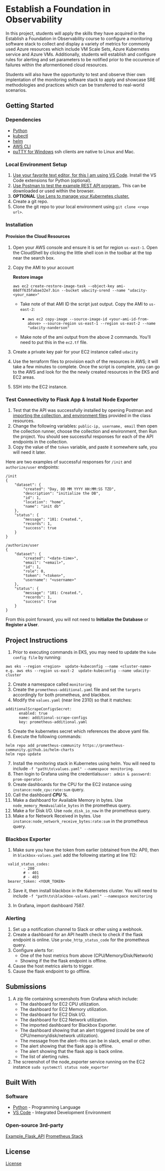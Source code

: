 # Establish a Foundation in Observability

In this project, students will apply the skills they have acquired in the Establish a Foundation in Observability course to configure a monitoring software stack to collect and display a variety of metrics for commonly used Azure resources which include VM Scale Sets, Azure Kubernetes service and Azure VMs. Additionally, students will establish and configure rules for alerting and set parameters to be notified prior to the occurence of failures within the aformentioned cloud resources. 

Students will also have the opportunity to test and observe thier own implentation of the monitoring software stack to apply and showcase SRE methodologies and practices which can be transferred to real-world scenarios.  

## Getting Started

### Dependencies
* [Python](https://www.python.org/downloads/)
* [kubectl](https://kubernetes.io/docs/tasks/tools/)
* [helm](https://helm.sh/docs/intro/install/)
* [AWS CLI](https://docs.aws.amazon.com/cli/latest/userguide/install-cliv2.html)
* [puTTY for Windows](https://www.chiark.greenend.org.uk/~sgtatham/putty/) ssh clients are native to Linux and Mac.

### Local Environment Setup
1. [Use your favorite text editor, for this I am using VS Code](https://code.visualstudio.com/Download). Install the VS Code extensions for Python (optional).
2. [Use Postman to test the example REST API program.](https://www.postman.com/downloads/). This can be downloaded or used within the browser.
3. **OPTIONAL** [Use Lens to manage your Kubernetes cluster.](https://k8slens.dev/)
4. Create a git repo.
5. Clone the git repo to your local environment using ``` git clone <repo url> ```.

### Installation
#### Provision the Cloud Resources
1. Open your AWS console and ensure it is set for region `us-east-1`. Open the CloudShell by clicking the little shell icon in the toolbar at the top near the search box. 

<!-- 1. Set up your aws credentials from Udacity AWS Gateway locally
    - https://docs.aws.amazon.com/cli/latest/userguide/cli-configure-files.html
    - Set your region to `us-east-1` -->

2. Copy the AMI to your account

   **Restore image**

    ```shell
    aws ec2 create-restore-image-task --object-key ami-08dff635fabae32e7.bin --bucket udacity-srend --name "udacity-<your_name>"
    ```
    <!-- - Replace the owner field in `_data.tf` with your Amazon owner ID assigned on the AMI (you can get this in the console by going to EC2 - AMIs and selecting the Owned by me at the top filter) -->
    - Take note of that AMI ID the script just output. Copy the AMI to `us-east-2`:
        - `aws ec2 copy-image --source-image-id <your-ami-id-from-above> --source-region us-east-1 --region us-east-2 --name "udacity-nanderson"`

    - Make note of the ami output from the above 2 commands. You'll need to put this in the `ec2.tf` file.
3. Create a private key pair for your EC2 instance called `udacity`


4. Use the terraform files to provision each of the resources in AWS; it will take a few minutes to complete. Once the script is complete, you can go to the AWS and look for the the newly created resources in the EKS and EC2 areas. 

5. SSH into the EC2 instance.

### Test Connectivity to Flask App & Install Node Exporter

1. Test that the API was successfully installed by opening Postman and [importing the collection, and environment files](https://learning.postman.com/docs/getting-started/importing-and-exporting-data/#importing-postman-data) provided in the class resources.
2. Change the following variables: `public-ip, username, email` then open the collection runner, choose the collection and environment, then Run the project. You should see successful responses for each of the API endpoints in the collection.
3. Copy the value of the `token` variable, and paste it somewhere safe, you will need it later.

Here are two examples of successful responses for `/init` and `authorize/user` endpoints:
```
/init
{
    "dataset": {
        "created": "Day, DD MM YYYY HH:MM:SS TZD",
        "description": "initialize the DB",
        "id": 1,
        "location": "home",
        "name": "init db"
    },
    "status": {
        "message": "101: Created.",
        "records": 1,
        "success": true
    }
}

/authorize/user
{
    "dataset": {
        "created": "<date-time>",
        "email": "<email>",
        "id": 1,
        "role": 0,
        "token": "<token>",
        "username": "<username>"
    },
    "status": {
        "message": "101: Created.",
        "records": 1,
        "success": true
    }
}
``` 
From this point forward, you will not need to **Initialize the Database** or **Register a User**.

## Project Instructions
1. Prior to executing commands in EKS, you may need to update the `kube config file` by running:
```
aws eks --region <region>  update-kubeconfig --name <cluster-name>
e.g. aws eks --region us-east-2  update-kubeconfig --name udacity-cluster
```
2. Create a namespace called `monitoring`
3. Create the `prometheus-additional.yaml` file and set the `targets` accordingly for both prometheus, and blackbox.
4. Modify the `values.yaml` (near line 2310) so that it matches:
```
additionalScrapeConfigsSecret:
      enabled: true
      name: additional-scrape-configs
      key: prometheus-additional.yaml
```
5. Create the kubernetes secret which references the above yaml file. 
6. Execute the following commands:
```
helm repo add prometheus-community https://prometheus-community.github.io/helm-charts
helm repo update
```
7. Install the monitoring stack in Kubernetes using helm. You will need to include `-f "path\to\values.yaml" --namespace monitoring`.
8. Then login to Grafana using the credentials`user: admin & password: prom-operator`.
9. Create dashboards for the CPU for the EC2 instance using `instance:node_cpu:rate:sum` query.
10. Call the dashboard ***CPU %***.
11. Make a dashboard for Available Memory in bytes. Use `node_memory_MemAvailable_bytes` in the prometheus query.
12. Make a for Disk I/O. Use `node_disk_io_now` in the prometheus query.
13. Make a for Network Received in bytes. Use `instance:node_network_receive_bytes:rate:sum` in the prometheus query.

### Blackbox Exporter
1. Make sure you have the token from earlier (obtained from the API), then in `blackbox-values.yaml` add the following starting at line 112:
```
 valid_status_codes:
        - 200
        # - 401
        # - 403
 bearer_token: <YOUR_TOKEN>
```
2. Save it, then install blackbox in the Kubernetes cluster. You will need to include `-f "path\to\blackbox-values.yaml" --namespace monitoring`

3. In Grafana, import dashboard 7587.

### Alerting
1. Set up a notification channel to Slack or other using a webhook.
2. Create a dashboard for an API health check to check if the flask endpoint is online. Use `probe_http_status_code` for the prometheus query.
2. Configure alerts for:
    * One of the host metrics from above (CPU/Memory/Disk/Network)
    * Showing if the the flask endpoint is offline.
3. Cause the host metrics alerts to trigger.
4. Cause the flask endpoint to go offline.

## Submissions
1. A zip file containing screenshots from Grafana which include:
    * The dashboard for EC2 CPU utilization.
    * The dashboard for EC2 Memory utilization.
    * The dashboard for EC2 Disk I/O.
    * The dashboard for EC2 Network utilization.
    * The imported dashboard for Blackbox Exporter.
    * The dashboard showing that an alert triggered (could be one of CPU/memory/disk/network utilization).
    * The message from the alert--this can be in slack, email or other.
    * The alert showing that the flask app is offline.
    * The alert showing that the flask app is back online.
    * The list of alerting rules.
2. The screenshot of the node_exporter service running on the EC2 instance `sudo systemctl status node_exporter`

## Built With
### Software
* [Python](https://www.python.org/downloads/) - Programming Language
* [VS Code](https://code.visualstudio.com/) - Integrated Development Environment

### Open-source 3rd-party
[Example_Flask_API](https://github.com/orme292/example_flask_api)
[Prometheus Stack](https://github.com/prometheus-community/helm-charts/blob/main/charts)

## License
[License](../LICENSE.md)
